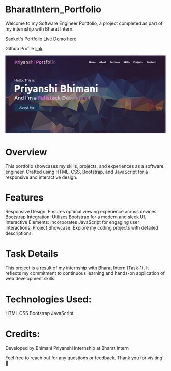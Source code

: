 # BharatIntern_Portfolio
Welcome to my Software Engineer Portfolio, a project completed as part of my internship with Bharat Intern.

Sanket's Portfolio [Live Demo here](https://github.com/priyanshibhimani26/BharatIntern_Portfolio/)

Github Profile [link](https://github.com/priyanshibhimani26/)

![app](assets/image.png) 

# Overview
This portfolio showcases my skills, projects, and experiences as a software engineer. Crafted using HTML, CSS, Bootstrap, and JavaScript for a responsive and interactive design.

# Features
Responsive Design: Ensures optimal viewing experience across devices.
Bootstrap Integration: Utilizes Bootstrap for a modern and sleek UI.
Interactive Elements: Incorporates JavaScript for engaging user interactions.
Project Showcase: Explore my coding projects with detailed descriptions.

# Task Details
This project is a result of my internship with Bharat Intern (Task-1). It reflects my commitment to continuous learning and hands-on application of web development skills.

# Technologies Used:
HTML
CSS
Bootstrap
JavaScript

# Credits:
Developed by Bhimani Priyanshi
Internship at Bharat Intern 

Feel free to reach out for any questions or feedback. Thank you for visiting! 🚀
